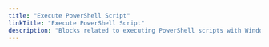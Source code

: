 ```yaml
---
title: "Execute PowerShell Script"
linkTitle: "Execute PowerShell Script"
description: "Blocks related to executing PowerShell scripts with Windows PowerShell and PowerShell Core."
---
```

